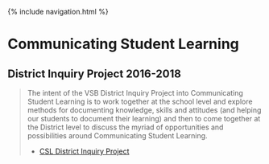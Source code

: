 {% include navigation.html %}

# Communicating Student Learning
## District Inquiry Project 2016-2018

> The intent of the VSB District Inquiry Project into Communicating Student Learning is to work together at the school level and explore methods for documenting knowledge, skills and attitudes (and helping our students to document their learning) and then to come together at the District level to discuss the myriad of opportunities and possibilities around Communicating Student Learning.
> - [CSL District Inquiry Project](http://go.vsb.bc.ca/schools/ltm/Pages/default.aspx)
